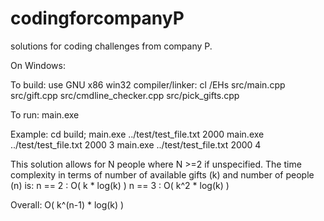 # codingforcompanyP
solutions for coding challenges from company P.

On Windows:

To build:
use GNU x86 win32 compiler/linker:
cl /EHs src/main.cpp src/gift.cpp src/cmdline_checker.cpp src/pick_gifts.cpp

To run:
main.exe <file path> <balance> <num of people>

Example:
cd build;
main.exe ../test/test_file.txt 2000
main.exe ../test/test_file.txt 2000 3
main.exe ../test/test_file.txt 2000 4

This solution allows for N people where N >=2 if unspecified.
The time complexity in terms of number of available gifts (k) and number of people (n) is:
n == 2 : O( k   * log(k) )
n == 3 : O( k^2 * log(k) )

Overall: O( k^(n-1) * log(k) )
